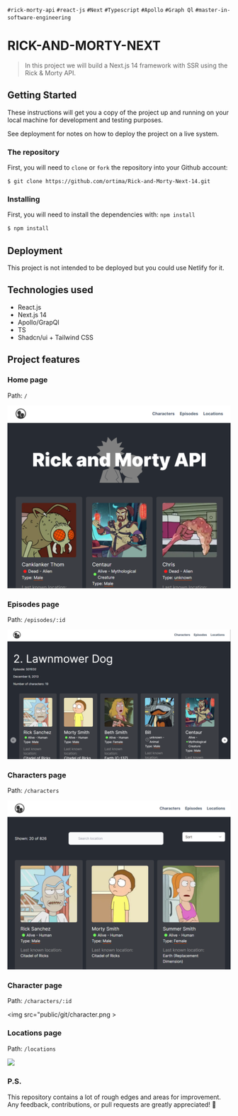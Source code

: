 `#rick-morty-api` `#react-js` `#Next` `#Typescript` `#Apollo` `#Graph Ql`
`#master-in-software-engineering`

# RICK-AND-MORTY-NEXT

> In this project we will build a Next.js 14 framework with SSR using the Rick & Morty API.

## Getting Started

These instructions will get you a copy of the project up and running on your
local machine for development and testing purposes.

See deployment for notes on how to deploy the project on a live system.

### The repository

First, you will need to `clone` or `fork` the repository into your Github
account:

```
$ git clone https://github.com/ortima/Rick-and-Morty-Next-14.git
```

### Installing

First, you will need to install the dependencies with: `npm install`

```sh
$ npm install
```

## Deployment

This project is not intended to be deployed but you could use Netlify for it.

## Technologies used

- React.js
- Next.js 14
- Apollo/GrapQl
- TS
- Shadcn/ui + Tailwind CSS

## Project features

### Home page

Path: `/`

<img src="public/git/home.png" >

### Episodes page

Path: `/episodes/:id`

<img src="public/git/episodes.png" >

### Characters page

Path: `/characters`

<img src="public/git/characters.png" >

### Character page

Path: `/characters/:id`

<img src="public/git/character.png >

### Locations page

Path: `/locations`

<img src="public/git/locations.png" >

### P.S.

This repository contains a lot of rough edges and areas for improvement.
Any feedback, contributions, or pull requests are greatly appreciated! 🙌
